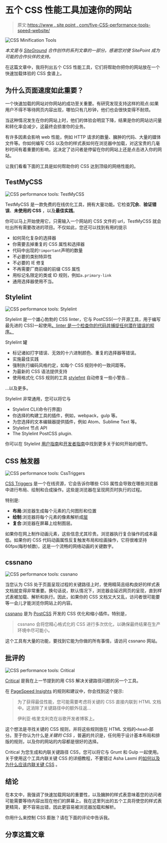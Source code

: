 # 五个 CSS 性能工具加速你的网站

> 原文:[https://www . site point . com/five-CSS-performance-tools-speed-website/](https://www.sitepoint.com/five-css-performance-tools-speed-website/)

![CSS Minification Tools](../Images/59550b004a88d884ed8c1de8f449b277.png)

*本文是与 [SiteGround](https://www.siteground.com/go/css-performance) 合作创作的系列文章的一部分。感谢您对使 SitePoint 成为可能的合作伙伴的支持。*

在这篇文章中，我将列出五个 CSS 性能工具，它们将帮助你把你的网站放在一个快速加载体验的 CSS 食谱上。

## 为什么页面速度如此重要？

一个快速加载的网站对你网站的成功至关重要。有研究发现支持这样的观点:如果用户不得不等待网页内容出现，哪怕只有几秒钟，他们也会很快变得不耐烦。

当这种情况发生在你的网站上时，他们的体验会明显下降，结果是你的网站访问量和转化率会减少，这最终会损害你的业务。

有许多因素会影响 web 性能，例如 HTTP 请求的数量、臃肿的代码、大量的媒体文件等。你如何编写 CSS 以及你的样式表如何在浏览器中加载，对这宝贵的几毫秒时间有着重要的影响，这决定了访问者是停留在你的网站上还是点击进入你的网站。

让我们看看下面的工具是如何帮助你的 CSS 达到顶级的网络性能的。

## TestMyCSS

![CSS performance tools: TestMyCSS](../Images/ee1900e45de7ee29d7b37be96cc732dd.png)

TestMyCSS 是一款免费的在线优化工具，拥有大量功能。它检查**冗余**、**验证错误**、**未使用的 CSS** ，以及**最佳实践**。

你可以马上开始使用它，只需输入一个网站的 CSS 文件的 url，TestMyCSS 就会吐出所有需要改进的项目。不仅如此，您还可以找到有用的提示

*   如何简化复杂的选择器
*   你需要去掉重复的 CSS 属性和选择器
*   代码中出现的`!important`声明的数量
*   不必要的类别特异性
*   不必要的 IE 修复
*   不再需要厂商前缀的前缀 CSS 属性
*   用标记名限定的类或 ID 规则，例如`a.primary-link`
*   通用选择器使用不当。

## Stylelint

![CSS performance tools: Stylelint](../Images/09813d9ec5b8ed14b80b75201bcacb9c.png)

Stylelint 是一个雄心勃勃的 CSS linter，它与 PostCSS(一个开源工具，用于编写最先进的 CSS)一起使用[。linter 是一个检查你的代码并捕捉任何潜在错误的程序。](http://postcss.org/)

Stylelint 罐

*   标记诸如打字错误、无效的十六进制颜色、重复的选择器等错误。
*   实施最佳实践
*   强制执行编码风格约定，如每个 CSS 规则中的一致间距等。
*   为最新的 CSS 语法提供支持
*   使用格式化 CSS 规则的工具 [stylefmt](https://github.com/morishitter/stylefmt) 自动修复一些小警告…

…以及更多。

Stylelint 非常通用，您可以将它与

*   Stylelint CLI(命令行界面)
*   你选择的构建工具的插件，例如，webpack，gulp 等。
*   为您选择的文本编辑器提供插件，例如 Atom、Sublime Text 等。
*   Stylelint 节点 API
*   The Stylelint PostCSS plugin.

你可以在 Stylelint [用户指南](https://github.com/stylelint/stylelint/blob/master/docs/user-guide.md)和[开发者指南](https://github.com/stylelint/stylelint/blob/master/docs/developer-guide.md)中找到更多关于如何开始的细节。

## CSS 触发器

![CSS performance tools: CssTriggers](../Images/1db2fb59c36e7fb5eb36bcc4334888a1.png)

[CSS Triggers](https://csstriggers.com/) 是一个在线资源，它会告诉你哪些 CSS 属性会导致在哪些浏览器中进行布局、绘制和合成操作。这些是浏览器在呈现网页时执行的过程。

特别是:

*   **布局**:浏览器生成每个元素的几何图形和位置
*   **绘制**:浏览器将每个元素的像素解析成[层](https://www.html5rocks.com/en/tutorials/speed/layers/)
*   **复合**:浏览器在屏幕上绘制图层。

如果你在网上制作动画元素，这些信息尤其珍贵。浏览器执行复合操作的成本最低。如果你的 CSS 代码动画属性反复触发布局和绘画操作，它将很难坚持 60fps(每秒帧数)，这是一个流畅的网络动画的关键数字。

## cssnano

![CSS performance tools: cssnano](../Images/7820181ff838e6f6f3ec9c8882008b58.png)

当您认为 CSS 处于页面呈现过程的关键路径上时，使用精简且结构良好的样式表文档就变得非常重要。换句话说，默认情况下，浏览器会延迟网页的呈现，直到样式表被加载、解析和执行。因此，如果你的 CSS 文档又大又乱，访问者很可能要等一会儿才能浏览你网站上的内容。

[cssnano](https://github.com/ben-eb/cssnano) 是为 [PostCSS](https://github.com/postcss/postcss) 开发的 CSS 优化和缩小插件。特别是，

> cssnano 会将您精心格式化的 CSS 进行多次优化，以确保最终结果在生产环境中尽可能小。

这个工具有大量的功能，要找到它能为你做的所有事情，请访问 cssnano 网站。

## 批评的

![CSS performance tools: Critical](../Images/ceece0e5ecb762a53e0bfdf9b0e0547a.png)

[Critical](https://github.com/addyosmani/critical) 是我在上一节提到的用 CSS 解决关键路径问题的另一个工具。

在 [PageSpeed Insights](https://developers.google.com/web/fundamentals/performance/critical-rendering-path/page-speed-rules-and-recommendations) 的规则和建议中，你会找到这个提示:

> 为了获得最佳性能，您可能需要考虑将关键的 CSS 直接内联到 HTML 文档中。这消除了关键路径中的额外往返…
> 
> 伊利亚·格里戈利克在谷歌开发者博客上。

这个想法是寻找关键的 CSS 规则，并将这些规则放在 HTML 文档的`<head>`部分。至于你认为什么是*关键的 CSS* ，普遍的共识是，任何用于设计基本布局和排版的规则，以及你的网站的内容都是很好的选择。

Critical 为您生成和内联关键路径 CSS，您可以将它与 Grunt 和 Gulp 一起使用。关于使用这个工具内联关键 CSS 的详细教程，不要错过 Asha Laxmi 的[如何以及为什么应该内联关键 CSS](https://www.sitepoint.com/how-and-why-you-should-inline-your-critical-css/) 。

## 结论

在本文中，我强调了快速加载网站的重要性，以及臃肿的样式表意味着您的访问者可能需要等待内容出现在他们的屏幕上。我在这里列出的五个工具将使您的样式表更精简，更不容易出错，因此更容易被浏览器加载和解析。

你用什么来控制 CSS 膨胀？请在下面的评论中告诉我。

## 分享这篇文章